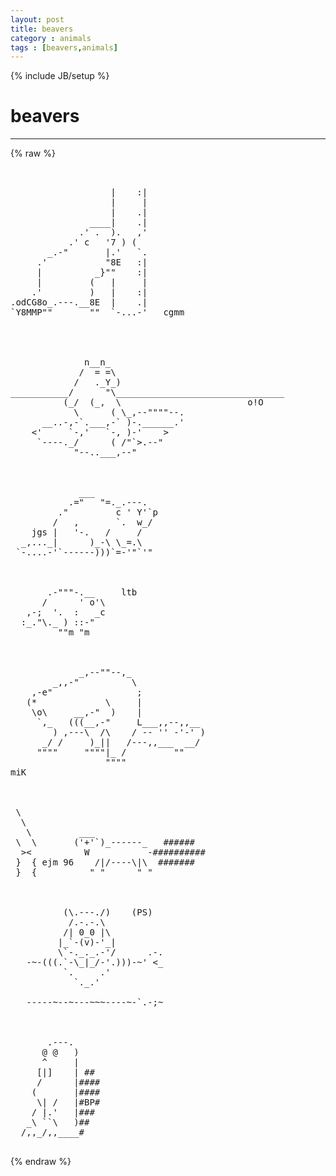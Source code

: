 ```yaml
---
layout: post
title: beavers
category : animals
tags : [beavers,animals]
---
```

{% include JB/setup %}
# beavers
---
{% raw %}
<pre>


                   |    :|
                   |     |
                   |    .|
               ____|    .|
             .&#039; .  ).   ,&#039;
           .&#039; c   &#039;7 ) (
       _.-&quot;       |.&#039;   `.
     .&#039;           &quot;8E   :|
     |          _}&quot;&quot;    :|
     |         (   |     |
    .&#039;         )   |    :|
.odCG8o_.---.__8E  |    .|    
`Y8MMP&quot;&quot;       &quot;&quot;  `-...-&#039;   cgmm



 
              n__n_
             /  = =\
            /   ._Y_)
___________/      &quot;\________________________________
          (_/  (_,  \                        o!O   
            \      ( \_,--&quot;&quot;&quot;&quot;--.
      __..-,-`.___,-` )-.______.&#039; 
    &lt;&#039;     `-,&#039;   `-, )-&#039;    &gt;
     `----._/      ( /&quot;`&gt;.--&quot;
            &quot;--..___,--&quot;



             ___
           .=&quot;   &quot;=._.---.
         .&quot;         c &#039; Y&#039;`p
        /   ,       `.  w_/
    jgs |   &#039;-.   /     /
  _,..._|      )_-\ \_=.\
 `-....-&#039;`------)))`=-&#039;&quot;`&#039;&quot;



       .-&quot;&quot;&quot;-.__     ltb
      /      &#039; o&#039;\
   ,-;  &#039;.  :   _c
  :_.&quot;\._ ) ::-&quot;
         &quot;&quot;m &quot;m



             _,--&quot;&quot;--,_
        _,,-&quot;          \
    ,-e&quot;                ;
   (*             \     |
    \o\     __,-&quot;  )    |
     `,_   (((__,-&quot;     L___,,--,,__
        ) ,---\  /\    / -- &#039;&#039; -&#039;-&#039; )
      _/ /     )_||   /---,,___  __/
     &quot;&quot;&quot;&quot;     &quot;&quot;&quot;&quot;|_ /         &quot;&quot;
                  &quot;&quot;&quot;&quot;
miK



 \
  \
   \         ___
 \  \       (&#039;+&#039;`)_------_   ######
  &gt;&lt;          W           -##########
 }  { ejm 96    /|/----\|\  #######
 }  {          &quot; &quot;      &quot; &quot;



          (\.---./)    (PS)
           /.-.-.\
          /| 0_0 |\
         |_`-(v)-&#039;_|
         \`-._._.-&#039;/      .-.
   -~-(((.`-\_|_/-&#039;.)))-~&#039; &lt;_
          `.     .&#039;
            `._.&#039;

   -----~--~---~~~----~-`.-;~



       .---.
      @ @   )
      ^     |
     [|]    | ##
     /      |####
    (       |####
     \| /   |#BP#
    / |.&#039;   |###
   _\ ``\   )##
  /,,_/,,____#     
 </pre>
{% endraw %}
